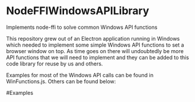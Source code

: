 # NodeFFIWindowsAPILibrary
Implements node-ffi to solve common Windows API functions

This repository grew out of an Electron application running in Windows which needed to implement some simple Windows API functions to set a browser window on top.  As time goes on there will undoubtedly be more API functions that we will need to implement and they can be added to this code library for reuse by us and others.

Examples for most of the Windows API calls can be found in WinFunctions.js.  Others can be found below:

#Examples
